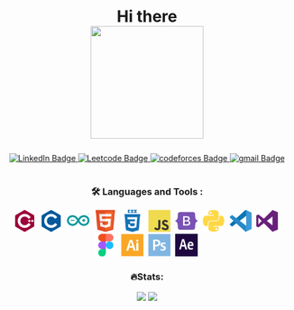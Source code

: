 
<div align="center">
<h1>
  Hi there
  <div>
  <img src="https://media.giphy.com/media/Vf3ZKdillTMOOaOho0/giphy.gif" width="200" height="200">
    </div>
</h1>

<div id="badges">
  <a href="https://www.linkedin.com/in/aliaagheis/">
    <img src="https://img.shields.io/badge/LinkedIn-blue?style=for-the-badge&logo=linkedin&logoColor=white" alt="LinkedIn Badge"/>
  </a>
  <a href="https://leetcode.com/aliaagheis/">
    <img src="https://img.shields.io/badge/leetcode-orange?logo=leetcode&logoColor=white&style=for-the-badge" alt="Leetcode Badge"/>
  </a>
  <a href="https://codeforces.com/profile/aliaagheis">
    <img src="https://img.shields.io/badge/codeforces-blue?logo=codeforces&logoColor=white&style=for-the-badge" alt="codeforces Badge"/>
  </a>
  <a href="mailto:aliaagheis@gmail.com">
    <img src="https://img.shields.io/badge/gmail-red?logo=gmail&logoColor=white&style=for-the-badge" alt="gmail Badge"/>
  </a>
</div>

  <img src="https://komarev.com/ghpvc/?username=aliaagheisX&style=flat-square&color=blue" alt=""/>

  
### :hammer_and_wrench: Languages and Tools :
<div>
  <img src="https://github.com/devicons/devicon/blob/master/icons/cplusplus/cplusplus-plain.svg" title="c++" alt="c++" width="40" height="40"/>&nbsp;
  <img src="https://github.com/devicons/devicon/blob/master/icons/c/c-plain.svg" title="c" alt="c" width="40" height="40"/>&nbsp;
  <img src="https://github.com/devicons/devicon/blob/master/icons/arduino/arduino-original.svg" title="arduino"  alt="arduino" width="40" height="40"/>&nbsp;
  <img src="https://github.com/devicons/devicon/blob/master/icons/html5/html5-original.svg" title="HTML5" alt="HTML" width="40" height="40"/>&nbsp;
  <img src="https://github.com/devicons/devicon/blob/master/icons/css3/css3-plain-wordmark.svg"  title="CSS3" alt="CSS" width="40" height="40"/>&nbsp;
  <img src="https://github.com/devicons/devicon/blob/master/icons/javascript/javascript-original.svg" title="JavaScript" alt="JavaScript" width="40" height="40"/>&nbsp;
  <img src="https://github.com/devicons/devicon/blob/master/icons/bootstrap/bootstrap-plain.svg" title="bootstrap" alt="bootstrap" width="40" height="40"/>&nbsp;
  <img src="https://github.com/devicons/devicon/blob/master/icons/python/python-plain.svg" title="python" alt="python" width="40" height="40"/>&nbsp;
  <img src="https://github.com/devicons/devicon/blob/master/icons/vscode/vscode-original.svg" title="vscode" alt="vscode" width="40" height="40"/>&nbsp;
  <img src="https://github.com/devicons/devicon/blob/master/icons/visualstudio/visualstudio-plain.svg" title="visualstudio" alt="visualstudio " width="40" height="40"/>&nbsp;
  <img src="https://github.com/devicons/devicon/blob/master/icons/figma/figma-original.svg" title="figma" alt="figma" width="40" height="40"/>&nbsp;
  <img src="https://github.com/devicons/devicon/blob/master/icons/illustrator/illustrator-plain.svg" title="illustrator" alt="illustrator" width="40" height="40"/>&nbsp;
  <img src="https://github.com/devicons/devicon/blob/master/icons/photoshop/photoshop-plain.svg" title="photoshop" alt="photoshop" width="40" height="40"/>&nbsp;
  <img src="https://github.com/devicons/devicon/blob/master/icons/aftereffects/aftereffects-plain.svg" title="aftereffects" alt="aftereffects" width="40" height="40"/>&nbsp;
 </div>
  
### 🔥Stats:
  <img src="http://github-readme-streak-stats.herokuapp.com?user=aliaagheisX&theme=radical&hide_border=false&date_format=M%20j%5B%2C%20Y%5D" />
  
  <img src="https://github-readme-stats.vercel.app/api?username=aliaagheisX&show_icons=true&theme=radical" />
  
</div>
